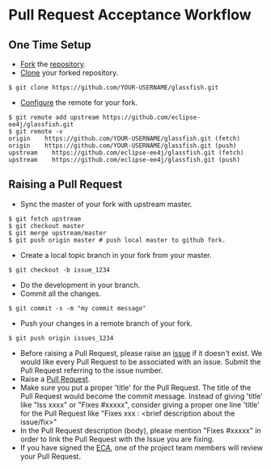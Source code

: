 # Pull Request Acceptance Workflow

## One Time Setup
* [Fork](https://help.github.com/articles/fork-a-repo/) the
[repository](https://github.com/eclipse-ee4j/glassfish/).
* [Clone](https://help.github.com/articles/cloning-a-repository/)
your forked repository.
```
$ git clone https://github.com/YOUR-USERNAME/glassfish.git
```
* [Configure](https://help.github.com/articles/configuring-a-remote-for-a-fork/)
the remote for your fork.
```
$ git remote add upstream https://github.com/eclipse-ee4j/glassfish.git
$ git remote -v
origin    https://github.com/YOUR-USERNAME/glassfish.git (fetch)
origin    https://github.com/YOUR-USERNAME/glassfish.git (push)
upstream    https://github.com/eclipse-ee4j/glassfish.git (fetch)
upstream    https://github.com/eclipse-ee4j/glassfish.git (push)
```
## Raising a Pull Request
* Sync the master of your fork with upstream master.
```
$ git fetch upstream
$ git checkout master
$ git merge upstream/master
$ git push origin master # push local master to github fork.
```
* Create a local topic branch in your fork from your master.
```
$ git checkout -b issue_1234
```
* Do the development in your branch.
* Commit all the changes.
```
$ git commit -s -m "my commit message"
```
* Push your changes in a remote branch of your fork.
```
$ git push origin issues_1234
```
* Before raising a Pull Request, please raise an
[issue](https://github.com/eclipse-ee4j/glassfish/issues)
if it doesn't exist. We would like every Pull Request to be associated
with an issue. Submit the Pull Request referring to the issue number.
* Raise a [Pull Request](https://github.com/eclipse-ee4j/glassfish/pulls).
* Make sure you put a proper 'title' for the Pull Request. The title of
the Pull Request would become the commit message. Instead of giving
'title' like "Iss xxxx" or "Fixes #xxxxx", consider giving a proper one
line 'title' for the Pull Request like "Fixes xxx : <brief description
about the issue/fix>"
* In the Pull Request description (body), please mention "Fixes #xxxxx"
in order to link the Pull Request with the Issue you are fixing.
* If you have signed the [ECA](https://www.eclipse.org/legal/ECA.php),
one of the project team members will review your Pull Request.
